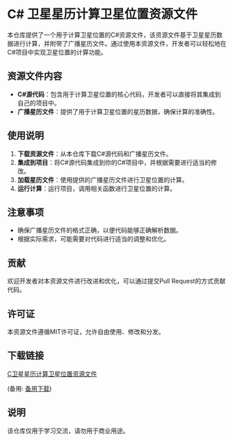 # C# 卫星星历计算卫星位置资源文件

本仓库提供了一个用于计算卫星位置的C#资源文件，该资源文件基于卫星星历数据进行计算，并附带了广播星历文件。通过使用本资源文件，开发者可以轻松地在C#项目中实现卫星位置的计算功能。

## 资源文件内容

- **C#源代码**：包含用于计算卫星位置的核心代码，开发者可以直接将其集成到自己的项目中。
- **广播星历文件**：提供了用于计算卫星位置的星历数据，确保计算的准确性。

## 使用说明

1. **下载资源文件**：从本仓库下载C#源代码和广播星历文件。
2. **集成到项目**：将C#源代码集成到你的C#项目中，并根据需要进行适当的修改。
3. **加载星历文件**：使用提供的广播星历文件进行卫星位置的计算。
4. **运行计算**：运行项目，调用相关函数进行卫星位置的计算。

## 注意事项

- 确保广播星历文件的格式正确，以便代码能够正确解析数据。
- 根据实际需求，可能需要对代码进行适当的调整和优化。

## 贡献

欢迎开发者对本资源文件进行改进和优化，可以通过提交Pull Request的方式贡献代码。

## 许可证

本资源文件遵循MIT许可证，允许自由使用、修改和分发。

## 下载链接
[C卫星星历计算卫星位置资源文件](https://pan.quark.cn/s/02ae79c6ef3a) 

(备用: [备用下载](https://pan.baidu.com/s/1NmDSznwgCXXYBY1J0urx8w?pwd=1234))

## 说明

该仓库仅用于学习交流，请勿用于商业用途。
